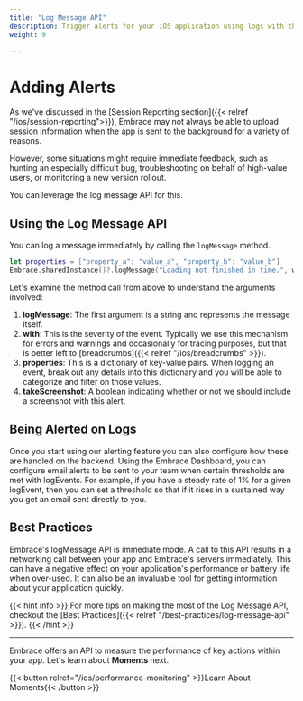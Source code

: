 ```yaml
---
title: "Log Message API"
description: Trigger alerts for your iOS application using logs with the Embrace SDK
weight: 9

---
```


# Adding Alerts

As we've discussed in the [Session Reporting section]({{< relref "/ios/session-reporting">}}), Embrace may not always be able to upload session information when the app is sent to the background for a variety of reasons.

However, some situations might require immediate feedback, such as hunting an especially difficult bug, troubleshooting on behalf of high-value users, or monitoring a new version rollout.

You can leverage the log message API for this.

## Using the Log Message API

You can log a message immediately by calling the `logMessage` method.

```swift
let properties = ["property_a": "value_a", "property_b": "value_b"]
Embrace.sharedInstance()?.logMessage("Loading not finished in time.", with: .error, properties: properties, takeScreenshot: true)
```

Let's examine the method call from above to understand the arguments involved:

1. **logMessage**: The first argument is a string and represents the message itself. 
2. **with**: This is the severity of the event. Typically we use this mechanism for errors and warnings and occasionally for tracing purposes, but that is better left to [breadcrumbs]({{< relref "/ios/breadcrumbs" >}}).
3. **properties**: This is a dictionary of key-value pairs. When logging an event, break out any details into this dictionary and you will be able to categorize and filter on those values. 
4. **takeScreenshot**: A boolean indicating whether or not we should include a screenshot with this alert.


## Being Alerted on Logs

Once you start using our alerting feature you can also configure how these are handled on the backend.
Using the Embrace Dashboard, you can configure email alerts to be sent to your team when certain thresholds are met with logEvents.
For example, if you have a steady rate of 1% for a given logEvent, then you can set a threshold so that if it rises in a sustained way you get an email sent directly to you.

## Best Practices

Embrace's logMessage API is immediate mode.
A call to this API results in a networking call between your app and Embrace's servers immediately.
This can have a negative effect on your application's performance or battery life when over-used.
It can also be an invaluable tool for getting information about your application quickly.

{{< hint info >}}
For more tips on making the most of the Log Message API, checkout the [Best Practices]({{< relref "/best-practices/log-message-api" >}}).
{{< /hint >}}

---

Embrace offers an API to measure the performance of key actions within your app. 
Let's learn about **Moments** next.

{{< button relref="/ios/performance-monitoring" >}}Learn About Moments{{< /button >}}
